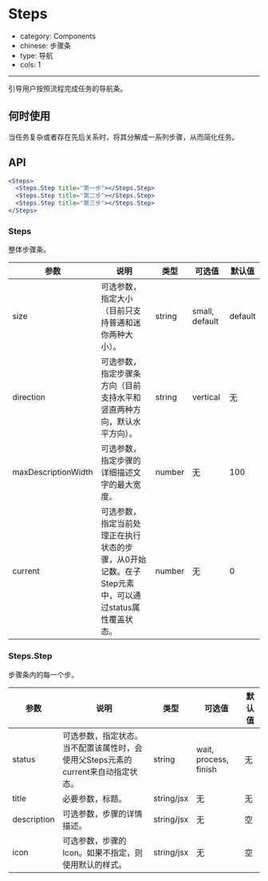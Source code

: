 # Steps

- category: Components
- chinese: 步骤条
- type: 导航
- cols: 1

---

引导用户按照流程完成任务的导航条。

## 何时使用

当任务复杂或者存在先后关系时，将其分解成一系列步骤，从而简化任务。

## API

```jsx
<Steps>
  <Steps.Step title="第一步"></Steps.Step>
  <Steps.Step title="第二步"></Steps.Step>
  <Steps.Step title="第三步"></Steps.Step>
</Steps>
```

### Steps

整体步骤条。

| 参数      | 说明                                     | 类型       |  可选值 |默认值 |
|-----------|------------------------------------------|------------|-------|--------|
|  size | 可选参数，指定大小（目前只支持普通和迷你两种大小）。 | string    |  small, default | default    |
|  direction | 可选参数，指定步骤条方向（目前支持水平和竖直两种方向，默认水平方向）。 | string    |  vertical |  无   |
|  maxDescriptionWidth | 可选参数，指定步骤的详细描述文字的最大宽度。 | number | 无 | 100 |
|  current | 可选参数，指定当前处理正在执行状态的步骤，从0开始记数。在子Step元素中，可以通过status属性覆盖状态。  | number | 无  | 0 |

### Steps.Step

步骤条内的每一个步。

| 参数      | 说明                                     | 类型       |  可选值 |默认值 |
|-----------|------------------------------------------|------------|-------|--------|
|  status | 可选参数，指定状态。当不配置该属性时，会使用父Steps元素的current来自动指定状态。 | string    |  wait, process, finish | 无    | wait |
|  title   | 必要参数，标题。 | string/jsx | 无 | 无     |
|  description | 可选参数，步骤的详情描述。 | string/jsx | 无 | 空  |
|  icon    | 可选参数，步骤的Icon。如果不指定，则使用默认的样式。 | string/jsx | 无  | 空 |

